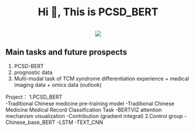 <h1 align="center">Hi 👋, This is PCSD_BERT<br><br> <img src="https://komarev.com/ghpvc/?username=wangzaimieyoutou&style=for-the-badge"></h1>

## Main tasks and future prospects
1. PCSD-BERT
2. prognostic data
3. Multi-modal task of TCM syndrome differentiation experience + medical imaging data + omics data (outlook)

Project：
1.PCSD_BERT   
  -Traditional Chinese medicine pre-training model
  -Traditional Chinese Medicine Medical Record Classification Task
   -BERTVIZ attention mechanism visualization
   -Contribution (gradient integral)
2.Control group
  -Chinese_base_BERT
  -LSTM
  -TEXT_CNN

